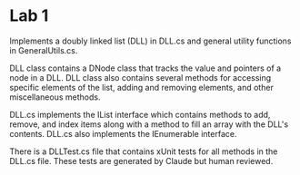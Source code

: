 # Lab 1
Implements a doubly linked list (DLL) in DLL.cs and general utility functions in GeneralUtils.cs.

DLL class contains a DNode class that tracks the value and pointers of a node in
a DLL. DLL class also contains several methods for accessing specific elements of
the list, adding and removing elements, and other miscellaneous methods.

DLL.cs implements the IList<T> interface which contains methods to add, remove, and index items
along with a method to fill an array with the DLL's contents. DLL.cs also implements the IEnumerable<T> interface.

There is a DLLTest.cs file that contains xUnit tests for all methods in the DLL.cs file. These tests
are generated by Claude but human reviewed.

